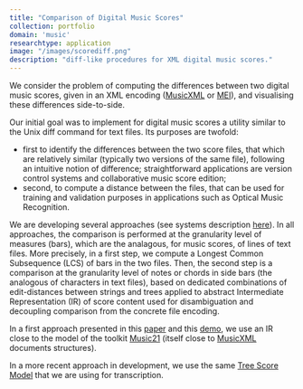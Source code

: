 ```yaml
---
title: "Comparison of Digital Music Scores"
collection: portfolio
domain: 'music'
researchtype: application
image: "/images/scorediff.png"
description: "diff-like procedures for XML digital music scores."
---
```

We consider the problem of computing the differences between two digital music scores, given in an XML encoding ([MusicXML](https://www.musicxml.com/) or [MEI](https://music-encoding.org/)), and visualising these differences side-to-side.

Our initial goal was to implement for digital music scores a utility similar to the Unix diff command for text files. Its purposes are twofold: 
- first to identify the differences between the two score files, that which are relatively similar (typically two versions of the same file), following an intuitive notion of difference;
  straightforward applications are version control systems and collaborative music score edition;
- second, to compute a distance between the files, that can be used for training and validation purposes in applications such as Optical Music Recognition.

We are developing several approaches (see systems description [here](soft/2019-scorediff)). In all approaches, the comparison is performed at the granularity level of measures (bars), which are the analagous, for music scores, of lines of text files. More precisely, in a first step, we compute a Longest Common Subsequence (LCS) of bars in the two files. Then, the second step is a comparison at the granularity level of notes or chords in side bars (the analogous of characters in text files), based on dedicated combinations of edit-distances between strings and trees applied to abstract Intermediate Representation (IR) of score content used for disambiguation and decoupling comparison from the concrete file encoding. 

In a first approach presented in this [paper](publication/2019-11-01-A-diff-procedure-for-music-score-files) and this [demo](publication/2019-11-01-Computation-and-Visualization-of-Differences-between-two-XML-Music-Score-Files), we use an IR close to the model of the toolkit [Music21](https://www.music21.org) (itself close to [MusicXML](https://www.musicxml.com) documents structures).

In a more recent approach in development, we use the same [Tree Score Model](portfolio/2024-TSM/) that we are using for transcription.
